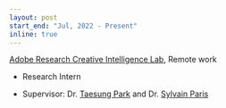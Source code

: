 ```yaml
---
layout: post
start_end: "Jul, 2022 - Present"
inline: true
---
```


[Adobe Research Creative Intelligence Lab](https://research.adobe.com/), Remote work
* Research Intern
- Supervisor: Dr. [Taesung Park](https://taesung.me/) and Dr. [Sylvain Paris](https://research.adobe.com/person/sylvain-paris/)